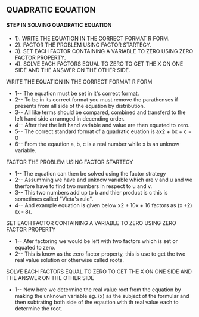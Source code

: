 ## QUADRATIC EQUATION

#### STEP IN SOLVING QUADRATIC EQUATION

* 1). WRITE THE EQUATION IN THE CORRECT FORMAT R FORM.
* 2). FACTOR THE PROBLEM USING FACTOR STARTEGY.
* 3). SET EACH FACTOR CONTAINING A VARIABLE TO ZERO USING ZERO FACTOR PROPERTY.
* 4). SOLVE EACH FACTORS EQUAL TO ZERO TO GET THE X ON ONE SIDE AND THE ANSWER ON THE OTHER SIDE.

WRITE THE EQUATION IN THE CORRECT FORMAT R FORM
* 1-- The equation must be set in it's correct format.
* 2-- To be in its correct format you must remove the parathenses if presents from all side of the equation by distribution.
* 3-- All like terms should be compared, combined and transferd to the left hand side arrannged in decending order.
* 4-- After that the left hand variable and value are then equated to zero.
* 5-- The correct standard format of a quadratic euation is ax2 + bx + c = 0
* 6-- From the eqaution a, b, c is a real number while x is an unknow variable. 

FACTOR THE PROBLEM USING FACTOR STARTEGY
* 1-- The equation can then be solved using the factor strategy
* 2-- Assumming we have and unknow variable which are v and u and we therfore have to find two numbers in respect to u and v.
* 3-- This two numbers add up to b and thier product is c this is sometimes called "Vieta's rule".
* 4-- And example equation is given below x2 + 10x + 16 factors as (x +2)(x - 8).

SET EACH FACTOR CONTAINING A VARIABLE TO ZERO USING ZERO FACTOR PROPERTY
* 1-- Afer factoring we would be left with two factors which is set or equated to zero.
* 2-- This is know as the zero factor property, this is use to get the two real value solution or otherwise called roots.
 
SOLVE EACH FACTORS EQUAL TO ZERO TO GET THE X ON ONE SIDE AND THE ANSWER ON THE OTHER SIDE
* 1-- Now here we determine the real value root from the equation by making the unknown variable eg. (x) as the subject of the formular and then subtrating both side of the eqaution with th real value each to determine the root. 













